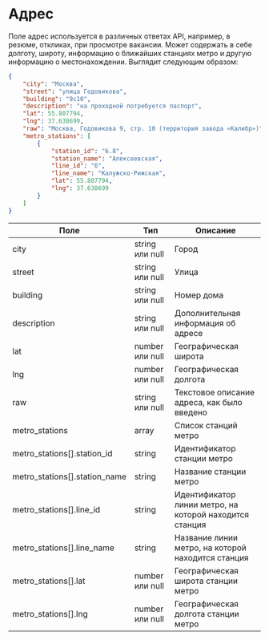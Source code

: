 # Адрес

Поле адрес используется в различных ответах API, например, в резюме, откликах,
при просмотре вакансии. Может содержать в себе долготу, широту, информацию о
ближайших станциях метро и другую информацию о местонахождении. Выглядит
следующим образом:

```json
{
    "city": "Москва",
    "street": "улица Годовикова",
    "building": "9с10",
    "description": "на проходной потребуется паспорт",
    "lat": 55.807794,
    "lng": 37.638699,
    "raw": "Москва, Годовикова 9, стр. 10 (территория завода «Калибр»)",
    "metro_stations": [
        {
            "station_id": "6.8",
            "station_name": "Алексеевская",
            "line_id": "6",
            "line_name": "Калужско-Рижская",
            "lat": 55.807794,
            "lng": 37.638699
        }
    ]
}
```

Поле | Тип | Описание
---- | --- | --------
city | string или null | Город
street | string или null | Улица
building | string или null | Номер дома
description | string или null | Дополнительная информация об адресе
lat | number или null | Географическая широта
lng | number или null | Географическая долгота
raw | string или null | Текстовое описание адреса, как было введено
metro_stations | array | Список станций метро
metro_stations[].station_id | string | Идентификатор станции метро
metro_stations[].station_name | string | Название станции метро
metro_stations[].line_id | string | Идентификатор линии метро, на которой находится станция
metro_stations[].line_name | string | Название линии метро, на которой находится станция
metro_stations[].lat | number или null | Географическая широта станции метро
metro_stations[].lng | number или null | Географическая долгота станции метро


